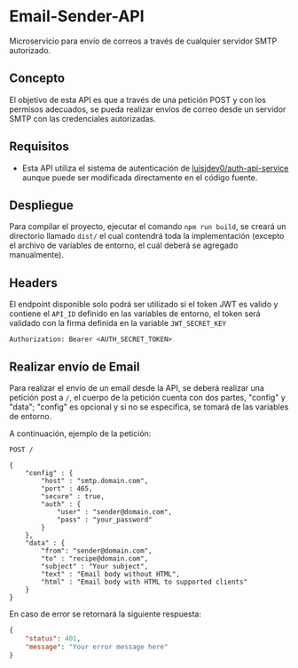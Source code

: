 # Email-Sender-API

Microservicio para envío de correos a través de cualquier servidor SMTP autorizado.

## Concepto

El objetivo de esta API es que a través de una petición POST y con los permisos adecuados, se pueda realizar envíos de correo desde un servidor SMTP con las credenciales autorizadas.

## Requisitos

- Esta API utiliza el sistema de autenticación de [luisjdev0/auth-api-service](https://github.com/luisjdev0/auth-api-service.git) aunque puede ser modificada directamente en el código fuente.

## Despliegue

Para compilar el proyecto, ejecutar el comando ``` npm run build ```, se creará un directorio llamado  ``` dist/ ``` el cual contendrá toda la implementación (excepto el archivo de variables de entorno, el cuál deberá se agregado manualmente).

## Headers

El endpoint disponible solo podrá ser utilizado si el token JWT es valido y contiene el ```API_ID``` definido en las variables de entorno, el token será validado con la firma definida en la variable ```JWT_SECRET_KEY```

```http
Authorization: Bearer <AUTH_SECRET_TOKEN>
```

## Realizar envío de Email

Para realizar el envío de un email desde la API, se deberá realizar una petición post a ```/```, el cuerpo de la petición cuenta con dos partes, "config" y "data"; "config" es opcional y si no se especifica, se tomará de las variables de entorno.

A continuación, ejemplo de la petición:

```http
POST /

{
    "config" : {
        "host" : "smtp.domain.com",
        "port" : 465,
        "secure" : true,
        "auth" : {
            "user" : "sender@domain.com",
            "pass" : "your_password"
        }
    },
    "data" : {
        "from": "sender@domain.com",
        "to" : "recipe@domain.com",
        "subject" : "Your subject",
        "text" : "Email body without HTML",
        "html" : "Email body with HTML to supported clients"
    }
}
```

En caso de error se retornará la siguiente respuesta:

```json
{
    "status": 401,
    "message": "Your error message here"
}
```